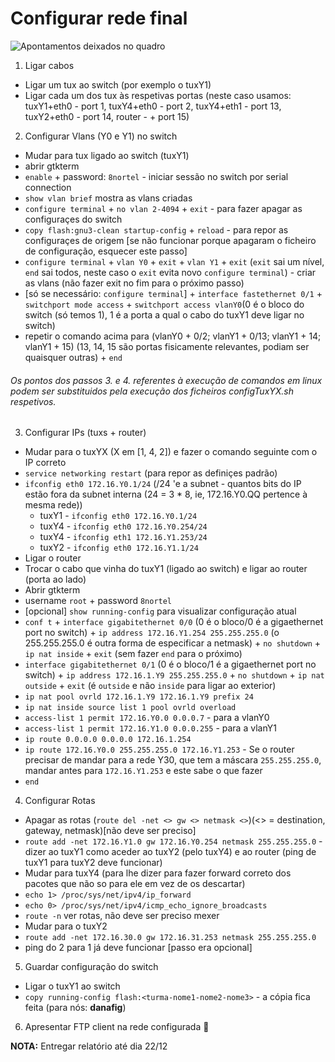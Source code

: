 # Configurar rede final


 ![Apontamentos deixados no quadro](https://imgur.com/du4Ui8d.png)


 1. Ligar cabos 
   * Ligar um tux ao switch (por exemplo o tuxY1)
   * Ligar cada um dos tux às respetivas portas (neste caso usamos: tuxY1+eth0 - port 1, tuxY4+eth0 - port 2, tuxY4+eth1 - port 13, tuxY2+eth0 - port 14, router - + port 15)
    
 2. Configurar Vlans (Y0 e Y1) no switch
   * Mudar para tux ligado ao switch (tuxY1)
   * abrir gtkterm
   * `enable` + password: `8nortel` - iniciar sessão no switch por serial connection
   * `show vlan brief` mostra as vlans criadas
   * `configure terminal` + `no vlan 2-4094` + `exit` - para fazer apagar as configuraçes do switch
   * `copy flash:gnu3-clean startup-config` + `reload` - para repor as configuraçes de origem [se não funcionar porque apagaram o ficheiro de configuração, esquecer este passo]
   * `configure terminal`  + `vlan Y0` + `exit` + `vlan Y1` + `exit` (`exit` sai um nível, `end` sai todos, neste caso o `exit` evita novo `configure terminal`)  - criar as vlans (não fazer exit no fim para o próximo passo)
   * [só se necessário: `configure terminal`] + `interface fastethernet 0/1` + `switchport mode access` + `switchport access vlanY0`(0 é o bloco do switch (só temos 1), 1 é a porta a qual o cabo do tuxY1 deve ligar no switch) 
   * repetir o comando acima para (vlanY0  + 0/2; vlanY1 + 0/13; vlanY1 + 14; vlanY1 + 15) (13, 14, 15 são portas fisicamente relevantes, podiam ser quaisquer outras) + `end`
   
  ###### Os pontos dos passos 3. e 4. referentes à execução de comandos em linux podem ser substituidos pela execução dos ficheiros configTuxYX.sh respetivos.
  
 3. Configurar IPs (tuxs + router)
  * Mudar para o tuxYX (X em [1, 4, 2]) e fazer o comando seguinte com o IP correto
  * `service networking restart` (para repor as definiçes padrão)
  * `ifconfig eth0 172.16.Y0.1/24` (/24 'e a subnet - quantos bits do IP estão fora da subnet interna (24 = 3 * 8, ie, 172.16.Y0.QQ pertence à mesma rede))
    * tuxY1 - `ifconfig eth0 172.16.Y0.1/24`
    * tuxY4 - `ifconfig eth0 172.16.Y0.254/24`
    * tuxY4 - `ifconfig eth1 172.16.Y1.253/24`
    * tuxY2 - `ifconfig eth0 172.16.Y1.1/24`
  * Ligar o router
  * Trocar o cabo que vinha do tuxY1 (ligado ao switch) e ligar ao router (porta ao lado)
  * Abrir gtkterm
  * username `root` + password `8nortel`
  * [opcional] `show running-config` para visualizar configuração atual
  * `conf t` + `interface gigabitethernet 0/0` (0 é o bloco/0 é a gigaethernet port no switch) + `ip address 172.16.Y1.254 255.255.255.0` (o 255.255.255.0 é outra forma de especificar a netmask) + `no shutdown` + `ip nat inside` + `exit` (sem fazer `end` para o próximo)
  * `interface gigabitethernet 0/1` (0 é o bloco/1 é a gigaethernet port no switch) + `ip address 172.16.1.Y9 255.255.255.0` + `no shutdown` + `ip nat outside` + `exit` (é `outside` e não `inside` para ligar ao exterior)
  * `ip nat pool ovrld 172.16.1.Y9 172.16.1.Y9 prefix 24`
  * `ip nat inside source list 1 pool ovrld overload`
  * `access-list 1 permit 172.16.Y0.0 0.0.0.7` - para a vlanY0
  * `access-list 1 permit 172.16.Y1.0 0.0.0.255` - para a vlanY1
  * `ip route 0.0.0.0 0.0.0.0 172.16.1.254`
  * `ip route 172.16.Y0.0 255.255.255.0 172.16.Y1.253` - Se o router precisar de mandar para a rede Y30, que tem a máscara `255.255.255.0`, mandar antes para `172.16.Y1.253` e este sabe o que fazer
  * `end`
  
 4. Configurar Rotas
  * Apagar as rotas (`route del -net <> gw <> netmask <>`)(<> = destination, gateway, netmask)[não deve ser preciso]
  * `route add -net 172.16.Y1.0 gw 172.16.Y0.254 netmask 255.255.255.0` - dizer ao tuxY1 como aceder ao tuxY2 (pelo tuxY4) e ao router (ping de tuxY1 para tuxY2 deve funcionar)
  * Mudar para tuxY4 (para lhe dizer para fazer forward correto dos pacotes que não so para ele em vez de os descartar)
   * `echo 1> /proc/sys/net/ipv4/ip_forward`
   * `echo 0> /proc/sys/net/ipv4/icmp_echo_ignore_broadcasts`
   * `route -n` ver rotas, não deve ser preciso mexer
  * Mudar para o tuxY2
   * `route add -net 172.16.30.0 gw 172.16.31.253 netmask 255.255.255.0`
   * ping do 2 para 1 já deve funcionar [passo era opcional]
 
 5. Guardar configuração do switch
 * Ligar o tuxY1 ao switch
 * `copy running-config flash:<turma-nome1-nome2-nome3>` - a cópia fica feita (para nós: **danafig**)
 
 6. Apresentar FTP client na rede configurada :muscle:
 
 **NOTA:** Entregar relatório até dia 22/12

